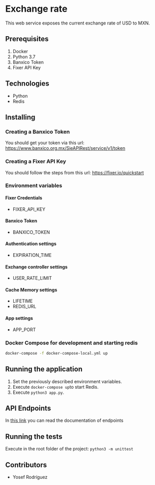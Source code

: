 # Exchange rate

This web service exposes the current exchange rate of USD to MXN.

## Prerequisites

1. Docker
2. Python 3.7
3. Banxico Token
4. Fixer API Key

## Technologies

* Python
* Redis

## Installing

### Creating a Banxico Token
You should get your token via this url: 
https://www.banxico.org.mx/SieAPIRest/service/v1/token

### Creating a Fixer API Key
You should follow the steps from this url: 
https://fixer.io/quickstart

### Environment variables
#### Fixer Credentials
- FIXER_API_KEY
#### Banxico Token
- BANXICO_TOKEN
#### Authentication settings
- EXPIRATION_TIME
#### Exchange controller settings
- USER_RATE_LIMIT
#### Cache Memory settings
- LIFETIME
- REDIS_URL
#### App settings
- APP_PORT

### Docker Compose for development and starting redis

```bash
docker-compose -f docker-compose-local.yml up
```

## Running the application

1. Set the previously described environment variables.
2. Execute `docker-compose up`to start Redis.
3. Execute `python3 app.py`.

## API Endpoints
In [this link](endpoints.md) you can read the documentation of endpoints


## Running the tests

Execute in the root folder of the project: `python3 -m unittest`

## Contributors
- Yosef Rodríguez
